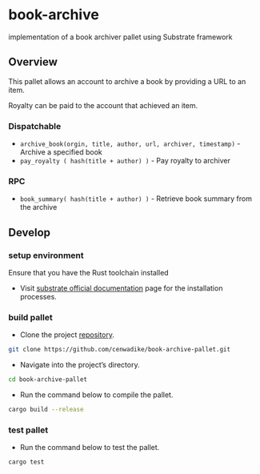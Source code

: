 # book-archive
implementation of a book archiver pallet using Substrate framework

## Overview
This pallet allows an account to archive a book by providing a URL to an item.

Royalty can be paid to the account that achieved an item.

### Dispatchable 

* `archive_book(orgin, title, author, url, archiver, timestamp)` - Archive a specified book
* `pay_royalty ( hash(title + author) )` - Pay royalty to archiver

### RPC 
* `book_summary( hash(title + author) )` - Retrieve book summary from the archive

## Develop

### setup environment
Ensure that you have the Rust toolchain installed

- Visit [substrate official documentation](https://docs.substrate.io/install/) page for the installation processes.

### build pallet
- Clone the project [repository](https://github.com/cenwadike/book-archive-pallet).

```bash
git clone https://github.com/cenwadike/book-archive-pallet.git
```

- Navigate into the project’s directory.

```bash
cd book-archive-pallet
```

- Run the command below to compile the pallet.

```bash
cargo build --release
```

### test pallet
- Run the command below to test the pallet.

```bash
cargo test
```


